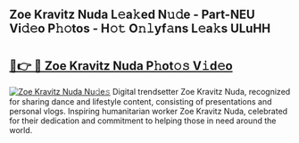 ## Zoe Kravitz Nuda L𝚎a𝚔ed N𝚞𝚍e - Part-NEU Vi𝚍𝚎o P𝚑𝚘tos - H𝚘𝚝 O𝚗𝚕yf𝚊ns L𝚎a𝚔s ULuHH

# <h2><a href="http://kfcvbq1.oniu.top/?m=Zoe+Kravitz+Nuda">🔗👉 🔴 Zoe Kravitz Nuda P𝚑ot𝚘𝚜 V𝚒d𝚎o</a></h2>

[![Zoe Kravitz Nuda Nu𝚍e𝚜](https://i.imgur.com/0qMVB7G.gif)](http://kfcvbq1.oniu.top/?m=Zoe+Kravitz+Nuda)
Digital trendsetter Zoe Kravitz Nuda, recognized for sharing dance and lifestyle content, consisting of presentations and personal vlogs. Inspiring humanitarian worker Zoe Kravitz Nuda, celebrated for their dedication and commitment to helping those in need around the world.  
